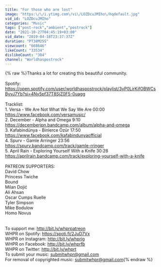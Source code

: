 ```yaml
---
title: "For those who are lost"
image: "https:\/\/i.ytimg.com\/vi\/LOZDcuJMIho\/hqdefault.jpg"
vid_id: "LOZDcuJMIho"
categories: "Music"
tags: ["post-rock","ambient","postrock"]
date: "2021-10-27T04:45:19+03:00"
vid_date: "2019-04-18T23:37:37Z"
duration: "PT38M25S"
viewcount: "668646"
likeCount: "33534"
dislikeCount: "304"
channel: "Worldhaspostrock"
---
```

{% raw %}Thanks a lot for creating this beautiful community.<br /><br />Spotify: <br /><a rel="nofollow" target="blank" href="https://open.spotify.com/user/worldhaspostrock/playlist/3yP0LirKifOBWCsByvJ7Yb?si=4Ny5pf37T8SjZ0F5-0uagg">https://open.spotify.com/user/worldhaspostrock/playlist/3yP0LirKifOBWCsByvJ7Yb?si=4Ny5pf37T8SjZ0F5-0uagg</a> <br /><br />Tracklist:<br />1. Versa - We Are Not What We Say We Are 00:00<br /><a rel="nofollow" target="blank" href="https://www.facebook.com/versamusic/">https://www.facebook.com/versamusic/</a><br />2. December - Alpha and Omega 9:10<br /><a rel="nofollow" target="blank" href="https://decemberjpn.bandcamp.com/album/alpha-and-omega">https://decemberjpn.bandcamp.com/album/alpha-and-omega</a><br />3. Kafabindünya - Binlerce Özür 17:50<br /><a rel="nofollow" target="blank" href="https://www.facebook.com/kafabindunyaofficial">https://www.facebook.com/kafabindunyaofficial</a><br />4. Spurv - Gamle Arringer 23:56<br /><a rel="nofollow" target="blank" href="https://spurv.bandcamp.com/track/gamle-rringer">https://spurv.bandcamp.com/track/gamle-rringer</a><br />5. April Rain - Exploring Yourself With a Knife 30:28<br /><a rel="nofollow" target="blank" href="https://aprilrain.bandcamp.com/track/exploring-yourself-with-a-knife">https://aprilrain.bandcamp.com/track/exploring-yourself-with-a-knife</a><br /><br />PATREON SUPPORTERS:<br />David Chow<br />Princess Twiche<br />Bound<br />Milan Dojić<br />Ali Ahsan<br />Oscar Cumps Ruelle<br />Tyler Simpson<br />Mike Bodulow<br />Homo Novus<br /><br /><br />To support me: <a rel="nofollow" target="blank" href="http://bit.ly/whprpatreon">http://bit.ly/whprpatreon</a><br />WHPR on Spotify: <a rel="nofollow" target="blank" href="https://spoti.fi/2JuD7Vx">https://spoti.fi/2JuD7Vx</a><br />WHPR on Instagram: <a rel="nofollow" target="blank" href="http://bit.ly/whprig">http://bit.ly/whprig</a><br />WHPR on Facebook: <a rel="nofollow" target="blank" href="http://bit.ly/whprfb">http://bit.ly/whprfb</a><br />WHPR on Twitter: <a rel="nofollow" target="blank" href="http://bit.ly/whprt">http://bit.ly/whprt</a><br />To submit your music: submitwhpr@gmail.com<br />For removal of copyrighted music: submitwhpr@gmail.com{% endraw %}
